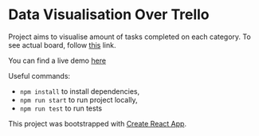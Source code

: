 # Data Visualisation Over Trello

Project aims to visualise amount of tasks completed on each category. To see actual board, follow [this](https://trello.com/b/KlLdup7o/ugurcan-sengit-apprenticeship-board) link.

You can find a live demo [here](https://thirsty-almeida-17b439.netlify.com/)

Useful commands:

- `npm install` to install dependencies,
- `npm run start` to run project locally,
- `npm run test` to run tests

This project was bootstrapped with [Create React App](https://github.com/facebookincubator/create-react-app).